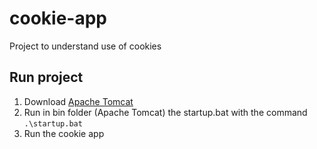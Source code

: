 # cookie-app
Project to understand use of cookies

## Run project
1. Download [Apache Tomcat](https://tomcat.apache.org/download-10.cgi)
2. Run in bin folder (Apache Tomcat) the startup.bat with the command `.\startup.bat`
3. Run the cookie app
